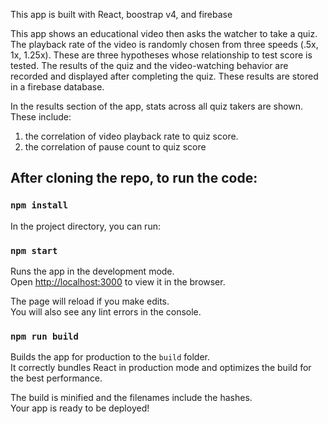 This app is built with React, boostrap v4, and firebase

This app shows an educational video then asks the watcher to take a quiz. The playback rate of the video is randomly chosen from three speeds (.5x, 1x, 1.25x). These are three hypotheses whose relationship to test score is tested.
The results of the quiz and the video-watching behavior are recorded and displayed after completing the quiz.  These results are stored in a firebase database.

In the results section of the app, stats across all quiz takers are shown.  These include:
  1) the correlation of video playback rate to quiz score. 
  2) the correlation of pause count to quiz score


## After cloning the repo, to run the code:

### `npm install`

In the project directory, you can run:

### `npm start`

Runs the app in the development mode.<br>
Open [http://localhost:3000](http://localhost:3000) to view it in the browser.

The page will reload if you make edits.<br>
You will also see any lint errors in the console.

### `npm run build`

Builds the app for production to the `build` folder.<br>
It correctly bundles React in production mode and optimizes the build for the best performance.

The build is minified and the filenames include the hashes.<br>
Your app is ready to be deployed!
